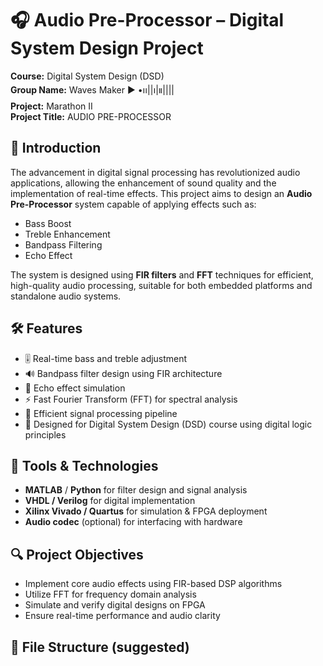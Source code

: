 # 🎧 Audio Pre-Processor – Digital System Design Project

**Course:** Digital System Design (DSD)  
**Group Name:** Waves Maker ▶︎ •၊၊||၊|။||||  
**Project:** Marathon II  
**Project Title:** AUDIO PRE-PROCESSOR  

## 📌 Introduction

The advancement in digital signal processing has revolutionized audio applications, allowing the enhancement of sound quality and the implementation of real-time effects. This project aims to design an **Audio Pre-Processor** system capable of applying effects such as:

- Bass Boost  
- Treble Enhancement  
- Bandpass Filtering  
- Echo Effect  

The system is designed using **FIR filters** and **FFT** techniques for efficient, high-quality audio processing, suitable for both embedded platforms and standalone audio systems.

## 🛠️ Features

- 🎚️ Real-time bass and treble adjustment  
- 🔊 Bandpass filter design using FIR architecture  
- 🌊 Echo effect simulation  
- ⚡ Fast Fourier Transform (FFT) for spectral analysis  
- 🧠 Efficient signal processing pipeline  
- 🧩 Designed for Digital System Design (DSD) course using digital logic principles

## 🧱 Tools & Technologies

- **MATLAB** / **Python** for filter design and signal analysis  
- **VHDL / Verilog** for digital implementation  
- **Xilinx Vivado / Quartus** for simulation & FPGA deployment  
- **Audio codec** (optional) for interfacing with hardware


## 🔍 Project Objectives

- Implement core audio effects using FIR-based DSP algorithms  
- Utilize FFT for frequency domain analysis  
- Simulate and verify digital designs on FPGA  
- Ensure real-time performance and audio clarity

## 📂 File Structure (suggested)

